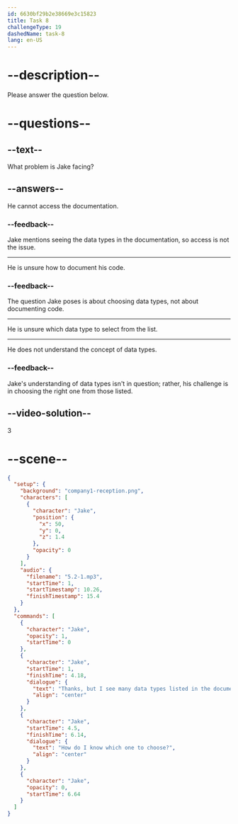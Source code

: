 ```yaml
---
id: 6630bf29b2e38669e3c15823
title: Task 8
challengeType: 19
dashedName: task-8
lang: en-US
---
```


<!-- (Audio) Jake: Thanks, but I see many data types listed in the documentation. How do I know which one to choose? -->

# --description--

Please answer the question below.

# --questions--

## --text--

What problem is Jake facing?

## --answers--

He cannot access the documentation.

### --feedback--

Jake mentions seeing the data types in the documentation, so access is not the issue.

---

He is unsure how to document his code.

### --feedback--

The question Jake poses is about choosing data types, not about documenting code.

---

He is unsure which data type to select from the list.

---

He does not understand the concept of data types.

### --feedback--

Jake's understanding of data types isn't in question; rather, his challenge is in choosing the right one from those listed.

## --video-solution--

3

# --scene--

```json
{
  "setup": {
    "background": "company1-reception.png",
    "characters": [
      {
        "character": "Jake",
        "position": {
          "x": 50,
          "y": 0,
          "z": 1.4
        },
        "opacity": 0
      }
    ],
    "audio": {
      "filename": "5.2-1.mp3",
      "startTime": 1,
      "startTimestamp": 10.26,
      "finishTimestamp": 15.4
    }
  },
  "commands": [
    {
      "character": "Jake",
      "opacity": 1,
      "startTime": 0
    },
    {
      "character": "Jake",
      "startTime": 1,
      "finishTime": 4.18,
      "dialogue": {
        "text": "Thanks, but I see many data types listed in the documentation.",
        "align": "center"
      }
    },
    {
      "character": "Jake",
      "startTime": 4.5,
      "finishTime": 6.14,
      "dialogue": {
        "text": "How do I know which one to choose?",
        "align": "center"
      }
    },
    {
      "character": "Jake",
      "opacity": 0,
      "startTime": 6.64
    }
  ]
}
```
